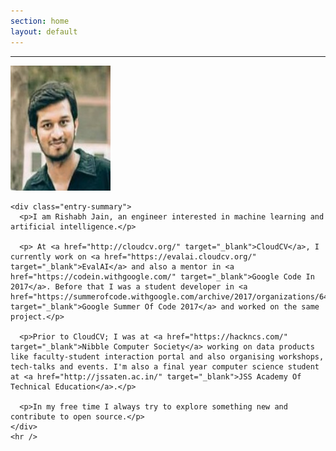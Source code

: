 ```yaml
---
section: home
layout: default
---
```


<div class="hfeed">
  <hr />
  <div class="hentry post no-border">
    <img src="/images/contents/me2.jpg" alt="Rishabh Jain" class="archive-thumbnail home-thumbnail" width="160" height="200" />

    <div class="entry-summary">
      <p>I am Rishabh Jain, an engineer interested in machine learning and artificial intelligence.</p>

      <p> At <a href="http://cloudcv.org/" target="_blank">CloudCV</a>, I currently work on <a href="https://evalai.cloudcv.org/" target="_blank">EvalAI</a> and also a mentor in <a href="https://codein.withgoogle.com/" target="_blank">Google Code In 2017</a>. Before that I was a student developer in <a href="https://summerofcode.withgoogle.com/archive/2017/organizations/6419112360148992/" target="_blank">Google Summer Of Code 2017</a> and worked on the same project.</p>

      <p>Prior to CloudCV; I was at <a href="https://hackncs.com/" target="_blank">Nibble Computer Society</a> working on data products like faculty-student interaction portal and also organising workshops, tech-talks and events. I'm also a final year computer science student at <a href="http://jssaten.ac.in/" target="_blank">JSS Academy Of Technical Education</a>.</p>

      <p>In my free time I always try to explore something new and contribute to open source.</p>
    </div>
    <hr />
  </div>
</div>
